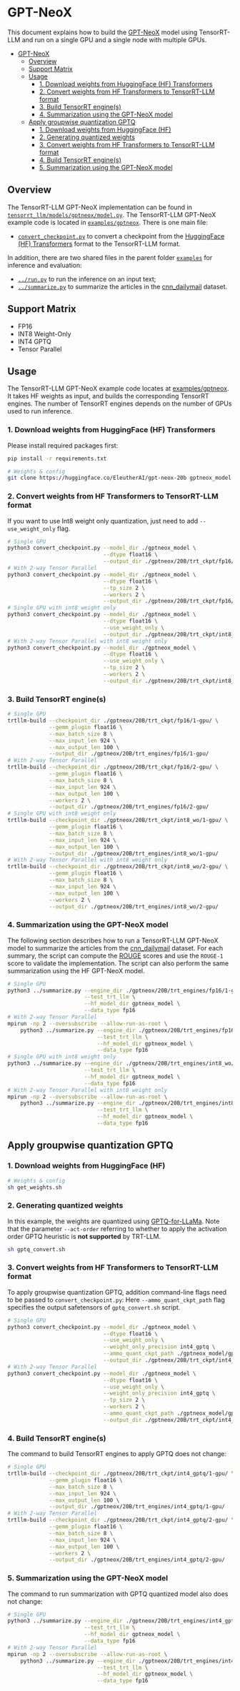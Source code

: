 # GPT-NeoX

This document explains how to build the [GPT-NeoX](https://huggingface.co/EleutherAI/gpt-neox-20b) model using TensorRT-LLM and run on a single GPU and a single node with
multiple GPUs.

- [GPT-NeoX](#gpt-neox)
  - [Overview](#overview)
  - [Support Matrix](#support-matrix)
  - [Usage](#usage)
    - [1. Download weights from HuggingFace (HF) Transformers](#1-download-weights-from-huggingface-hf-transformers)
    - [2. Convert weights from HF Transformers to TensorRT-LLM format](#2-convert-weights-from-hf-transformers-to-tensorrt-llm-format)
    - [3. Build TensorRT engine(s)](#3-build-tensorrt-engines)
    - [4. Summarization using the GPT-NeoX model](#4-summarization-using-the-gpt-neox-model)
  - [Apply groupwise quantization GPTQ](#apply-groupwise-quantization-gptq)
    - [1. Download weights from HuggingFace (HF)](#1-download-weights-from-huggingface-hf)
    - [2. Generating quantized weights](#2-generating-quantized-weights)
    - [3. Convert weights from HF Transformers to TensorRT-LLM format](#3-convert-weights-from-hf-transformers-to-tensorrt-llm-format)
    - [4. Build TensorRT engine(s)](#4-build-tensorrt-engines)
    - [5. Summarization using the GPT-NeoX model](#5-summarization-using-the-gpt-neox-model)

## Overview

The TensorRT-LLM GPT-NeoX implementation can be found in [`tensorrt_llm/models/gptneox/model.py`](../../tensorrt_llm/models/gptneox/model.py). The TensorRT-LLM GPT-NeoX example code is located in [`examples/gptneox`](./). There is one main file:

* [`convert_checkpoint.py`](./convert_checkpoint.py) to convert a checkpoint from the [HuggingFace (HF) Transformers](https://github.com/huggingface/transformers) format to the TensorRT-LLM format.

In addition, there are two shared files in the parent folder [`examples`](../) for inference and evaluation:

* [`../run.py`](../run.py) to run the inference on an input text;
* [`../summarize.py`](../summarize.py) to summarize the articles in the [cnn_dailymail](https://huggingface.co/datasets/cnn_dailymail) dataset.

## Support Matrix
  * FP16
  * INT8 Weight-Only
  * INT4 GPTQ
  * Tensor Parallel

## Usage

The TensorRT-LLM GPT-NeoX example code locates at [examples/gptneox](./). It takes HF weights as input, and builds the corresponding TensorRT engines. The number of TensorRT engines depends on the number of GPUs used to run inference.

### 1. Download weights from HuggingFace (HF) Transformers

Please install required packages first:

```bash
pip install -r requirements.txt
```

```bash
# Weights & config
git clone https://huggingface.co/EleutherAI/gpt-neox-20b gptneox_model
```

### 2. Convert weights from HF Transformers to TensorRT-LLM format

If you want to use Int8 weight only quantization, just need to add `--use_weight_only` flag.

```bash
# Single GPU
python3 convert_checkpoint.py --model_dir ./gptneox_model \
                              --dtype float16 \
                              --output_dir ./gptneox/20B/trt_ckpt/fp16/1-gpu/
# With 2-way Tensor Parallel
python3 convert_checkpoint.py --model_dir ./gptneox_model \
                              --dtype float16 \
                              --tp_size 2 \
                              --workers 2 \
                              --output_dir ./gptneox/20B/trt_ckpt/fp16/2-gpu/
# Single GPU with int8 weight only
python3 convert_checkpoint.py --model_dir ./gptneox_model \
                              --dtype float16 \
                              --use_weight_only \
                              --output_dir ./gptneox/20B/trt_ckpt/int8_wo/1-gpu/
# With 2-way Tensor Parallel with int8 weight only
python3 convert_checkpoint.py --model_dir ./gptneox_model \
                              --dtype float16 \
                              --use_weight_only \
                              --tp_size 2 \
                              --workers 2 \
                              --output_dir ./gptneox/20B/trt_ckpt/int8_wo/2-gpu/
```

### 3. Build TensorRT engine(s)
```bash
# Single GPU
trtllm-build --checkpoint_dir ./gptneox/20B/trt_ckpt/fp16/1-gpu/ \
             --gemm_plugin float16 \
             --max_batch_size 8 \
             --max_input_len 924 \
             --max_output_len 100 \
             --output_dir ./gptneox/20B/trt_engines/fp16/1-gpu/
# With 2-way Tensor Parallel
trtllm-build --checkpoint_dir ./gptneox/20B/trt_ckpt/fp16/2-gpu/ \
             --gemm_plugin float16 \
             --max_batch_size 8 \
             --max_input_len 924 \
             --max_output_len 100 \
             --workers 2 \
             --output_dir ./gptneox/20B/trt_engines/fp16/2-gpu/
# Single GPU with int8 weight only
trtllm-build --checkpoint_dir ./gptneox/20B/trt_ckpt/int8_wo/1-gpu/ \
             --gemm_plugin float16 \
             --max_batch_size 8 \
             --max_input_len 924 \
             --max_output_len 100 \
             --output_dir ./gptneox/20B/trt_engines/int8_wo/1-gpu/
# With 2-way Tensor Parallel with int8 weight only
trtllm-build --checkpoint_dir ./gptneox/20B/trt_ckpt/int8_wo/2-gpu/ \
             --gemm_plugin float16 \
             --max_batch_size 8 \
             --max_input_len 924 \
             --max_output_len 100 \
             --workers 2 \
             --output_dir ./gptneox/20B/trt_engines/int8_wo/2-gpu/
```

### 4. Summarization using the GPT-NeoX model

The following section describes how to run a TensorRT-LLM GPT-NeoX model to summarize the articles from the
[cnn_dailymail](https://huggingface.co/datasets/cnn_dailymail) dataset. For each summary, the script can compute the
[ROUGE](https://en.wikipedia.org/wiki/ROUGE_(metric)) scores and use the `ROUGE-1` score to validate the implementation.
The script can also perform the same summarization using the HF GPT-NeoX model.

```bash
# Single GPU
python3 ../summarize.py --engine_dir ./gptneox/20B/trt_engines/fp16/1-gpu/ \
                        --test_trt_llm \
                        --hf_model_dir gptneox_model \
                        --data_type fp16
# With 2-way Tensor Parallel
mpirun -np 2 --oversubscribe --allow-run-as-root \
    python3 ../summarize.py --engine_dir ./gptneox/20B/trt_engines/fp16/2-gpu/ \
                            --test_trt_llm \
                            --hf_model_dir gptneox_model \
                            --data_type fp16
# Single GPU with int8 weight only
python3 ../summarize.py --engine_dir ./gptneox/20B/trt_engines/int8_wo/1-gpu/ \
                        --test_trt_llm \
                        --hf_model_dir gptneox_model \
                        --data_type fp16
# With 2-way Tensor Parallel with int8 weight only
mpirun -np 2 --oversubscribe --allow-run-as-root \
    python3 ../summarize.py --engine_dir ./gptneox/20B/trt_engines/int8_wo/2-gpu/ \
                            --test_trt_llm \
                            --hf_model_dir gptneox_model \
                            --data_type fp16
```

## Apply groupwise quantization GPTQ

### 1. Download weights from HuggingFace (HF)

```bash
# Weights & config
sh get_weights.sh
```

### 2. Generating quantized weights

In this example, the weights are quantized using [GPTQ-for-LLaMa](https://github.com/qwopqwop200/GPTQ-for-LLaMa). Note that the parameter `--act-order` referring to whether to apply the activation order GPTQ heuristic is **not supported** by TRT-LLM.

```bash
sh gptq_convert.sh
```

### 3. Convert weights from HF Transformers to TensorRT-LLM format

To apply groupwise quantization GPTQ, addition command-line flags need to be passed to `convert_checkpoint.py`:
Here `--ammo_quant_ckpt_path` flag specifies the output safetensors of `gptq_convert.sh` script.

```bash
# Single GPU
python3 convert_checkpoint.py --model_dir ./gptneox_model \
                              --dtype float16 \
                              --use_weight_only \
                              --weight_only_precision int4_gptq \
                              --ammo_quant_ckpt_path ./gptneox_model/gptneox-20b-4bit-gs128.safetensors \
                              --output_dir ./gptneox/20B/trt_ckpt/int4_gptq/1-gpu/
# With 2-way Tensor Parallel
python3 convert_checkpoint.py --model_dir ./gptneox_model \
                              --dtype float16 \
                              --use_weight_only \
                              --weight_only_precision int4_gptq \
                              --tp_size 2 \
                              --workers 2 \
                              --ammo_quant_ckpt_path ./gptneox_model/gptneox-20b-4bit-gs128.safetensors \
                              --output_dir ./gptneox/20B/trt_ckpt/int4_gptq/2-gpu/
```

### 4. Build TensorRT engine(s)

The command to build TensorRT engines to apply GPTQ does not change:

```bash
# Single GPU
trtllm-build --checkpoint_dir ./gptneox/20B/trt_ckpt/int4_gptq/1-gpu/ \
             --gemm_plugin float16 \
             --max_batch_size 8 \
             --max_input_len 924 \
             --max_output_len 100 \
             --output_dir ./gptneox/20B/trt_engines/int4_gptq/1-gpu/
# With 2-way Tensor Parallel
trtllm-build --checkpoint_dir ./gptneox/20B/trt_ckpt/int4_gptq/2-gpu/ \
             --gemm_plugin float16 \
             --max_batch_size 8 \
             --max_input_len 924 \
             --max_output_len 100 \
             --workers 2 \
             --output_dir ./gptneox/20B/trt_engines/int4_gptq/2-gpu/
```

### 5. Summarization using the GPT-NeoX model

The command to run summarization with GPTQ quantized model also does not change:

```bash
# Single GPU
python3 ../summarize.py --engine_dir ./gptneox/20B/trt_engines/int4_gptq/1-gpu/ \
                        --test_trt_llm \
                        --hf_model_dir gptneox_model \
                        --data_type fp16
# With 2-way Tensor Parallel
mpirun -np 2 --oversubscribe --allow-run-as-root \
    python3 ../summarize.py --engine_dir ./gptneox/20B/trt_engines/int4_gptq/2-gpu/ \
                            --test_trt_llm \
                            --hf_model_dir gptneox_model \
                            --data_type fp16
```
